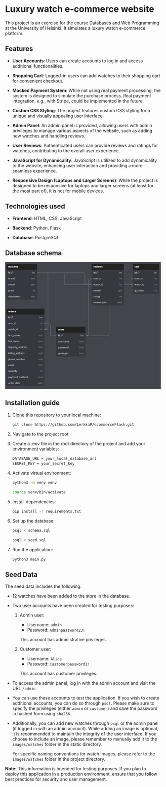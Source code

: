 # Luxury watch e-commerce website

This project is an exercise for the course Databases and Web Programming at the University of Helsinki. It simulates a luxury watch e-commerce platform.

## Features

- **User Accounts**: Users can create accounts to log in and access additional functionalities.

- **Shopping Cart**: Logged-in users can add watches to their shopping cart for convenient checkout.

- **Mocked Payment System**: While not using real payment processing, the system is designed to simulate the purchase process. Real payment integration, e.g., with Stripe, could be implemented in the future.

- **Custom CSS Styling**: The project features custom CSS styling for a unique and visually appealing user interface.

- **Admin Panel**: An admin panel is provided, allowing users with admin privileges to manage various aspects of the website, such as adding new watches and handling reviews.

- **User Reviews**: Authenticated users can provide reviews and ratings for watches, contributing to the overall user experience.

- **JavaScript for Dynamicality**: JavaScript is utilized to add dynamicality to the website, enhancing user interaction and providing a more seamless experience.

- **Responsive Design (Laptops and Larger Screens)**: While the project is designed to be responsive for laptops and larger screens (at least for the most part of), it is not for mobile devices.

## Technologies used

- **Frontend**: HTML, CSS, JavaScript

- **Backend**: Python, Flask

- **Database**: PostgreSQL

## Database schema

![Alt text](image.png)

## Installation guide

1. Clone this repository to your local machine:

   ```bash
   git clone https://github.com/LerkkaP/ecommerceFlask.git
   ```

2. Navigate to the project root

3. Create a .env file in the root directory of the project and add your environment variables:

   ```bash
   DATABASE_URL = your_local_database_url
   SECRET_KEY = your_secret_key
   ```

4. Activate virtual environment:

   ```bash
   python3 -m venv venv
   ```

   ```bash
   source venv/bin/activate
   ```

5. Install dependencies:

   ```bash
   pip install -r requirements.txt
   ```

6. Set up the database:

   ```bash
   psql < schema.sql
   ```

   ```bash
   psql < seed.sql
   ```

7. Run the application:

   ```bash
   python3 main.py
   ```

## Seed Data

The seed data includes the following:

- 12 watches have been added to the store in the database.

- Two user accounts have been created for testing purposes:

  1. Admin user:

     - Username: `admin`
     - Password: `Adminpassword23!`

     This account has administrative privileges.

  2. Customer user:

     - Username: `Alice`
     - Password: `Customerpassword1!`

     This account has customer privileges.

- To access the admin panel, log in with the admin account and visit the URL `/admin`.

- You can use these accounts to test the application. If you wish to create additional accounts, you can do so through `psql`. Please make sure to specify the privileges (either `admin` or `customer`) and save the password in hashed form using `sha256`.

- Additionally, you can add new watches through `psql` or the admin panel (if logged in with an admin account). While adding an image is optional, it is recommended to maintain the integrity of the user interface. If you choose to include an image, please remember to manually add it to the `images/watches` folder in the static directory.

  For specific naming conventions for watch images, please refer to the `images/watches` folder in the project directory.

**Note:** This information is intended for testing purposes. If you plan to deploy this application in a production environment, ensure that you follow best practices for security and user management.
